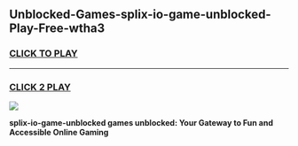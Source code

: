
## Unblocked-Games-splix-io-game-unblocked-Play-Free-wtha3
<h3>
<a href="https://premium76.site?title=splix-io-game-unblocked&ref=10A">CLICK TO PLAY</a></h3>
<hr>

<h3>
<a href="https://premium76.site?title=splix-io-game-unblocked&ref=10A">CLICK 2 PLAY</a>
  
</h3>

<a href="https://premium76.site?title=splix-io-game-unblocked&ref=10A"><img src="https://clearcache.store/games.png"></a>


**splix-io-game-unblocked games unblocked: Your Gateway to Fun and Accessible Online Gaming**
